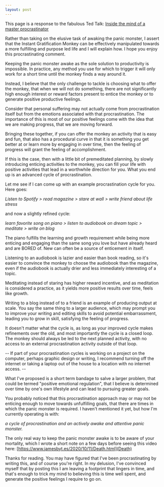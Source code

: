 ```yaml
---
layout: post
---
```


This page is a response to the fabulous Ted Talk:
[Inside the mind of a master procrastinator](https://www.youtube.com/watch?v=arj7oStGLkU&t=7s&ab_channel=TED)


Rather than taking on the elusive task of awaking the panic monster,
I assert that the Instant Gratification Monkey can be effectively manipulated
towards a more fulfilling and purpose led life and I will explain how. I hope
you enjoy this procrastinating comment.

Keeping the panic monster awake as the sole solution to productivity is impossible.
In practice, any method you use for which to trigger it will only work for a
short time until the monkey finds a way around it.

Instead, I believe that the only challenge to tackle is choosing what to offer
the monkey, that when we will not do something, there are not significantly
high enough interest or reward factors present to entice the monkey or to
generate positive productive feelings.

Consider that personal suffering may not actually come from
procrastination itself but from the emotions associated with that procrastination.
The importance of this is most of our positive feelings come with the idea that
we are making progress, that we are moving forward.

Bringing these together, if you can offer the monkey an activity that is
easy and fun, that also has a procedural curve in that it is something you get
better at or learn more by engaging in over time, then the feeling of progress will
grant the feeling of accomplishment.

If this is the case, then with a little bit of premeditated planning,
by slowly introducing enticing activities to the monkey,
you can fill your life with positive activities that lead in a worthwhile direction
for you. What you end up is an advanced cycle of procrastination.

Let me see if I can come up with an example procrastination cycle for you. Here goes:

_Listen to Spotify > read magazine > stare at wall > write friend about life stress_

and now a slightly refined cycle:

_learn favorite song on piano > listen to audiobook on dream topic > meditate > write on blog_

The piano fulfills the learning and growth requirement while being more enticing
and engaging than the same song you love but have already heard and are BORED of.
New can often be a source of enticement in itself.

Listening to an audiobook is lazier and easier than book reading, so
it's easier to convince the monkey to choose the audiobook than the magazine, even
if the audiobook is actually drier and less immediately interesting of a topic.

Meditating instead of staring has higher reward incentive, and as meditation is
considered a practice, as it yields more positive results over time, feels like growth.

Writing to a blog instead of to a friend is an example of producing output
at scale. You say the same thing to a larger audience, which may prompt you to
improve your writing and editing skills to avoid potential embarrassment, leading
you to grow in skill, satisfying the feeling of progress.

It doesn't matter what the cycle is, as long as your improved cycle makes refinements
over the old, and most importantly the cycle is a closed loop. The monkey should
always be led to the next planned activity, with no access to an external
procrastination activity outside of that loop.

-- If part of your procrastination cycles is working on a project on the computer, perhaps graphic design or writing,
I recommend turning off the internet or taking a laptop out of the house to a location
with no internet access. --

What I've proposed is a short term bandage to salve a larger problem,
that could be termed "positive emotional regulation", that I believe is
determined over time by one's own lifestyle and can lead to pursuing greater
goals.

You probably noticed that this procrastination approach may or may not
be enticing enough to move towards unfulfilling goals, that there are times in
which the panic monster is required. I haven't mentioned it yet, but how I'm
currently operating is with:

_a cycle of procrastination and an actively awake and
attentive panic monster._

The only real way to keep the panic monster awake is to be aware of your mortality,
which I wrote a short note on a few days before seeing this video here:
[https://www.jamesbyt.es/2020/10/11/Death.html](Death)

Thanks for reading. You may have figured that I've been procrastinating by writing
this, and of course you're right. In my delusion, I've convinced myself that by
posting this I am leaving a footprint that lingers in time, and that's enough to
trick my mind to believing this is time well spent, and generate the positive feelings I require to go on. 
